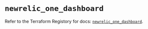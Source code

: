 # `newrelic_one_dashboard`

Refer to the Terraform Registory for docs: [`newrelic_one_dashboard`](https://registry.terraform.io/providers/newrelic/newrelic/3.20.2/docs/resources/one_dashboard).
